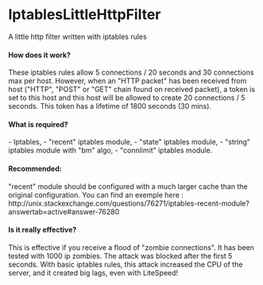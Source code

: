 IptablesLittleHttpFilter
========================

A little http filter written with iptables rules

<h4>How does it work?</h4>
These iptables rules allow 5 connections / 20 seconds and 30 connections max per host.
However, when an "HTTP packet" has been received from host ("HTTP", "POST" or "GET" chain found on received packet),
a token is set to this host and this host will be allowed to create 20 connections / 5 seconds. 
This token has a lifetime of 1800 seconds (30 mins).

<h4>What is required?</h4>
- Iptables,
- "recent" iptables module,
- "state" iptables module,
- "string" iptables module with "bm" algo,
- "connlimit" iptables module.

<h4>Recommended:</h4>
"recent" module should be configured with a much larger cache than the original configuration.
You can find an exemple here : http://unix.stackexchange.com/questions/76271/iptables-recent-module?answertab=active#answer-76280

<h4>Is it really effective?</h4>
This is effective if you receive a flood of "zombie connections".
It has been tested with 1000 ip zombies. The attack was blocked after the first 5 seconds. 
With basic iptables rules, this attack increased the CPU of the server, and it created big lags, 
even with LiteSpeed!
